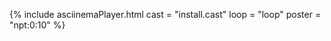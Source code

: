 {%
    include asciinemaPlayer.html
    cast = "install.cast"
    loop = "loop"
    poster = "npt:0:10" 
%}
